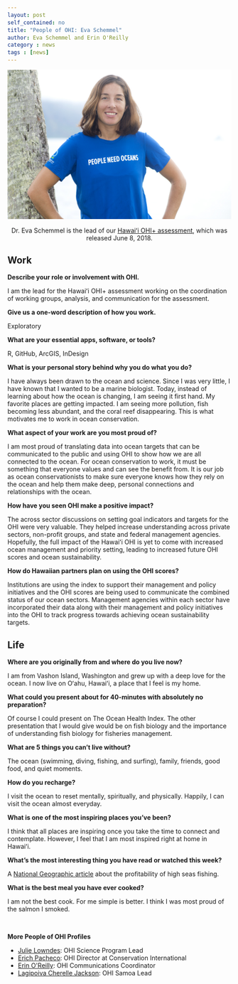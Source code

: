 ```yaml
---
layout: post
self_contained: no
title: "People of OHI: Eva Schemmel"
author: Eva Schemmel and Erin O'Reilly
category : news 
tags : [news]
---
```

<center><img src="../assets/blog_images/EvaSchemmel.jpg" width="550px"><br/>
  
Dr. Eva Schemmel is the lead of our [Hawaiʻi OHI+ assessment](http://ohi-science.org/mhi/), which was released June 8, 2018.</center>

## Work 

**Describe your role or involvement with OHI.**

I am the lead for the Hawaiʻi OHI+ assessment working on the coordination of working groups, analysis, and communication for the assessment.

**Give us a one-word description of how you work.**

Exploratory

**What are your essential apps, software, or tools?**

R, GitHub, ArcGIS, InDesign

**What is your personal story behind why you do what you do?**

I have always been drawn to the ocean and science. Since I was very little, I have known that I wanted to be a marine biologist. Today, instead of learning about how the ocean is changing, I am seeing it first hand. My favorite places are getting impacted. I am seeing more pollution, fish becoming less abundant, and the coral reef disappearing. This is what motivates me to work in ocean conservation.

**What aspect of your work are you most proud of?**

I am most proud of translating data into ocean targets that can be communicated to the public and using OHI to show how we are all connected to the ocean. For ocean conservation to work, it must be something that everyone values and can see the benefit from. It is our job as ocean conservationists to make sure everyone knows how they rely on the ocean and help them make deep, personal connections and relationships with the ocean. 

**How have you seen OHI make a positive impact?**

The across sector discussions on setting goal indicators and targets for the OHI were very valuable. They helped increase understanding across private sectors, non-profit groups, and state and federal management agencies. Hopefully, the full impact of the Hawaiʻi OHI is yet to come with increased ocean management and priority setting, leading to increased future OHI scores and ocean sustainability. 

**How do Hawaiian partners plan on using the OHI scores?**

Institutions are using the index to support their management and policy initiatives and the OHI scores are being used to communicate the combined status of our ocean sectors. Management agencies within each sector have incorporated their data along with their management and policy initiatives into the OHI to track progress towards achieving ocean sustainability targets. 

## Life

**Where are you originally from and where do you live now?**

I am from Vashon Island, Washington and grew up with a deep love for the ocean. I now live on Oʻahu, Hawaiʻi, a place that I feel is my home.

**What could you present about for 40-minutes with absolutely no preparation?**

Of course I could present on The Ocean Health Index. The other presentation that I would give would be on fish biology and the importance of understanding fish biology for fisheries management. 

**What are 5 things you can’t live without?**

The ocean (swimming, diving, fishing, and surfing), family, friends, good food, and quiet moments.

**How do you recharge?**

I visit the ocean to reset mentally, spiritually, and physically. Happily, I can visit the ocean almost everyday.  

**What is one of the most inspiring places you’ve been?**

I think that all places are inspiring once you take the time to connect and contemplate. However, I feel that I am most inspired right at home in Hawaiʻi. 

**What’s the most interesting thing you have read or watched this week?**

A [National Geographic article](https://news.nationalgeographic.com/2018/06/high-seas-fishing-subsidies-oceans-science/) about the profitability of high seas fishing. 

**What is the best meal you have ever cooked?**

I am not the best cook. For me simple is better. I think I was most proud of the salmon I smoked.

<br>

**More People of OHI Profiles**

- [Julie Lowndes](http://ohi-science.org/news/people-of-ohi-julie-lowndes): OHI Science Program Lead<br/>
- [Erich Pacheco](http://ohi-science.org/news/people-of-ohi-erich-pacheco): OHI Director at Conservation International<br/>
- [Erin O'Reilly](http://ohi-science.org/news/people-of-ohi-erin-oreilly): OHI Communications Coordinator<br/>
- [Lagipoiva Cherelle Jackson](http://ohi-science.org/news/people-of-ohi-lagipoiva-cherelle-jackson): OHI Samoa Lead
